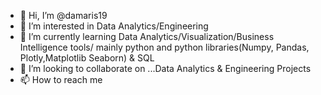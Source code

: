 - 👋 Hi, I’m @damaris19
- 👀 I’m interested in Data Analytics/Engineering
- 🌱 I’m currently learning Data Analytics/Visualization/Business Intelligence tools/ mainly python and python libraries(Numpy, Pandas, Plotly,Matplotlib Seaborn) & SQL
- 💞️ I’m looking to collaborate on ...Data Analytics & Engineering Projects
- 📫 How to reach me

<!---
damaris19/damaris19 is a ✨ special ✨ repository because its `README.md` (this file) appears on your GitHub profile.
You can click the Preview link to take a look at your changes.
--->
